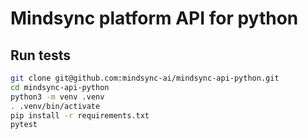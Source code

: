 # Mindsync platform API for python

## Run tests

```bash
git clone git@github.com:mindsync-ai/mindsync-api-python.git
cd mindsync-api-python
python3 -m venv .venv
. .venv/bin/activate
pip install -r requirements.txt
pytest
```
